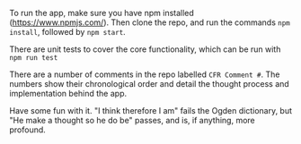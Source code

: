To run the app, make sure you have npm installed (https://www.npmjs.com/). Then clone the repo, and run the commands `npm install`, followed by `npm start`.

There are unit tests to cover the core functionality, which can be run with `npm run test`

There are a number of comments in the repo labelled `CFR Comment #`. The numbers show their chronological order and detail the thought process and implementation behind the app. 

Have some fun with it. "I think therefore I am" fails the Ogden dictionary, but "He make a thought so he do be" passes, and is, if anything, more profound. 
